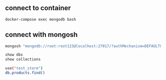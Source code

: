 ## connect to container

```sh
docker-compose exec mongodb bash
```

## connect with mongosh

```sh
mongosh "mongodb://root:root123@localhost:27017/?authMechanism=DEFAULT&tls=false"
```

```sh
show dbs
show collections
```

```sh
use("test_store")
db.products.find()
```
